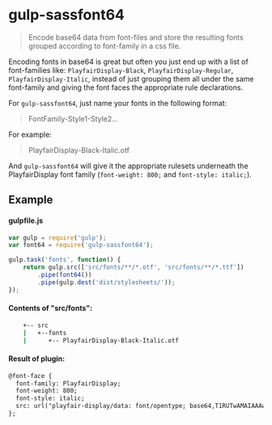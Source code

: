 # gulp-sassfont64

> Encode base64 data from font-files and store the resulting fonts grouped according to font-family in a css file.

Encoding fonts in base64 is great but often you just end up with a list of font-families like: `PlayfairDisplay-Black`, `PlayfairDisplay-Regular`, `PlayfairDisplay-Italic`, instead of just grouping them all under the same font-family and giving the font faces the appropriate rule declarations.

For `gulp-sassfont64`, just name your fonts in the following format:

> FontFamily-Style1-Style2...

For example:

> PlayfairDisplay-Black-Italic.otf

And `gulp-sassfont64` will give it the appropriate rulesets underneath the PlayfairDisplay font family (`font-weight: 800;` and `font-style: italic;`).

## Example

#### gulpfile.js

```js
var gulp = require('gulp');
var font64 = require('gulp-sassfont64');

gulp.task('fonts', function() {
    return gulp.src(['src/fonts/**/*.otf', 'src/fonts/**/*.ttf'])
        .pipe(font64())
        .pipe(gulp.dest('dist/stylesheets/'));
});
```

#### Contents of "src/fonts":

```bash
    +-- src
    |   +--fonts
    |      +-- PlayfairDisplay-Black-Italic.otf
```

#### Result of plugin: 

```html
@font-face {
  font-family: PlayfairDisplay;
  font-weight: 800;
  font-style: italic;
  src: url("playfair-display/data: font/opentype; base64,T1RUTwAMAIAAAwBAQ0ZGICNw7jIAABE8AAFw1UdERUYSkBS7AAGPSAAAAERHUE9TXJ5OgwABqaAAAJDYR1NVQmMeE9EAAY+MAAAaFE9TLzJuRIYyAAABMAAAAGBjbWFw5kH1tQAACbgAAAdkaGVhZANwzXwAAADMAAAANmhoZWERJQwdAAABBAAAACRobXR4PCvh+gABghQAAA00bWF4cANNUAAAAAEoAAAABm5hbWUD6eGxAAABkAAACCdwb3N0/zwAKQAAERwAAAAgAAEAAAABAQbN9rJqXw889QADCAAAAAAAzmtAdgAAAADOa0B2/Qr9/ 
};
```